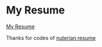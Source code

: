 My Resume
======

[My Resume](https://sxpro.github.io)

Thanks for codes of [nuterian resume](https://github.com/nuterian/resume)
